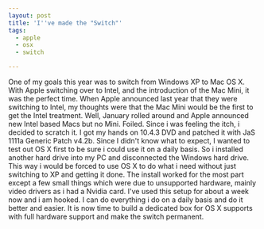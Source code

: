 ```yaml
---
layout: post
title: 'I''ve made the "Switch"'
tags:
  - apple
  - osx
  - switch

---
```


One of my goals this year was to switch from Windows XP to Mac OS X. With Apple switching over to Intel, and the introduction of the Mac Mini, it was the perfect time. When Apple announced last year that they were switching to Intel, my thoughts were that the Mac Mini would be the first to get the Intel treatment. Well, January rolled around and Apple announced new Intel based Macs but no Mini. Foiled. Since i was feeling the itch, i decided to scratch it. I got my hands on 10.4.3 DVD and patched it with JaS 1111a Generic Patch v4.2b. Since I didn't know what to expect, I wanted to test out OS X first to be sure i could use it on a daily basis. So i installed another hard drive into my PC and disconnected the Windows hard drive. This way i would be forced to use OS X to do what i need without just switching to XP and getting it done. The install worked for the most part except a few small things which were due to unsupported hardware, mainly video drivers as i had a Nvidia card. I've used this setup for about a week now and i am hooked. I can do everything i do on a daily basis and do it better and easier. It is now time to build a dedicated box for OS X supports with full hardware support and make the switch permanent.

<!-- technorati tags start -->
<!-- technorati tags end -->
